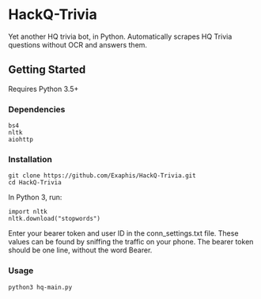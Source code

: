 # HackQ-Trivia
Yet another HQ trivia bot, in Python. Automatically scrapes HQ Trivia questions without OCR and answers them.

## Getting Started
Requires Python 3.5+
### Dependencies
```
bs4
nltk
aiohttp
```
### Installation
```
git clone https://github.com/Exaphis/HackQ-Trivia.git
cd HackQ-Trivia
```
In Python 3, run:
```
import nltk
nltk.download("stopwords")
```
Enter your bearer token and user ID in the conn_settings.txt file. These values can be found by sniffing the traffic on your phone. The bearer token should be one line, without the word Bearer.

### Usage
```
python3 hq-main.py
```
